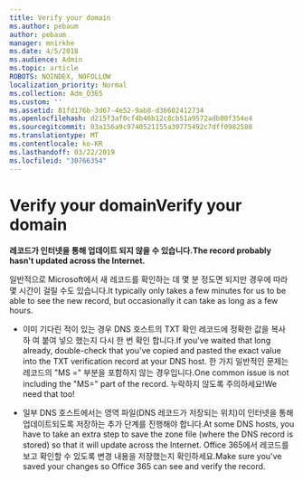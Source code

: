 ```yaml
---
title: Verify your domain
ms.author: pebaum
author: pebaum
manager: mnirkhe
ms.date: 4/5/2018
ms.audience: Admin
ms.topic: article
ROBOTS: NOINDEX, NOFOLLOW
localization_priority: Normal
ms.collection: Adm_O365
ms.custom: ''
ms.assetid: 81fd176b-3d67-4e52-9ab8-d36602412734
ms.openlocfilehash: d215f3af0cf4b46b12c8cb51a9572adb00f354e4
ms.sourcegitcommit: 03a156a9c9740521155a30775492c7dff0982588
ms.translationtype: MT
ms.contentlocale: ko-KR
ms.lasthandoff: 03/22/2019
ms.locfileid: "30766354"
---
```

# <a name="verify-your-domain"></a><span data-ttu-id="29cde-102">Verify your domain</span><span class="sxs-lookup"><span data-stu-id="29cde-102">Verify your domain</span></span>

 <span data-ttu-id="29cde-103">**레코드가 인터넷을 통해 업데이트 되지 않을 수 있습니다.**</span><span class="sxs-lookup"><span data-stu-id="29cde-103">**The record probably hasn't updated across the Internet.**</span></span>
  
<span data-ttu-id="29cde-104">일반적으로 Microsoft에서 새 레코드를 확인하는 데 몇 분 정도면 되지만 경우에 따라 몇 시간이 걸릴 수도 있습니다.</span><span class="sxs-lookup"><span data-stu-id="29cde-104">It typically only takes a few minutes for us to be able to see the new record, but occasionally it can take as long as a few hours.</span></span> 
  
- <span data-ttu-id="29cde-105">이미 기다린 적이 있는 경우 DNS 호스트의 TXT 확인 레코드에 정확한 값을 복사 하 여 붙여 넣으 했는지 다시 한 번 확인 합니다.</span><span class="sxs-lookup"><span data-stu-id="29cde-105">If you've waited that long already, double-check that you've copied and pasted the exact value into the TXT verification record at your DNS host.</span></span> <span data-ttu-id="29cde-106">한 가지 일반적인 문제는 레코드의 "MS =" 부분을 포함하지 않는 경우입니다.</span><span class="sxs-lookup"><span data-stu-id="29cde-106">One common issue is not including the "MS=" part of the record.</span></span> <span data-ttu-id="29cde-107">누락하지 않도록 주의하세요!</span><span class="sxs-lookup"><span data-stu-id="29cde-107">We need that too!</span></span>
    
- <span data-ttu-id="29cde-108">일부 DNS 호스트에서는 영역 파일(DNS 레코드가 저장되는 위치)이 인터넷을 통해 업데이트되도록 저장하는 추가 단계를 진행해야 합니다.</span><span class="sxs-lookup"><span data-stu-id="29cde-108">At some DNS hosts, you have to take an extra step to save the zone file (where the DNS record is stored) so that it will update across the Internet.</span></span> <span data-ttu-id="29cde-109">Office 365에서 레코드를 보고 확인할 수 있도록 변경 내용을 저장했는지 확인하세요.</span><span class="sxs-lookup"><span data-stu-id="29cde-109">Make sure you've saved your changes so Office 365 can see and verify the record.</span></span>
    

